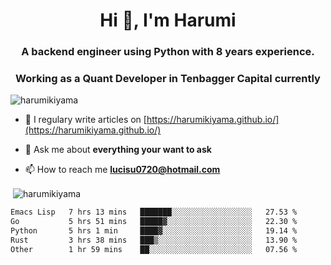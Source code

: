 <h1 align="center">Hi 👋, I'm Harumi</h1>
<h3 align="center">A backend engineer using <b>Python</b> with 8 years experience.</h3>
<h3 align="center">Working as a Quant Developer in <b>Tenbagger Capital</b> currently</h3>

<p align="left"> <img src="https://komarev.com/ghpvc/?username=harumikiyama" alt="harumikiyama" /> </p>


- 📝 I regulary write articles on [https://harumikiyama.github.io/](https://harumikiyama.github.io/)

- 💬 Ask me about **everything your want to ask**

- 📫 How to reach me **lucisu0720@hotmail.com**

<p>&nbsp;<img align="center" src="https://github-readme-stats.vercel.app/api?username=harumikiyama&show_icons=true" alt="harumikiyama" /></p>


<!--START_SECTION:waka-->

```txt
Emacs Lisp   7 hrs 13 mins   ███████░░░░░░░░░░░░░░░░░░   27.53 %
Go           5 hrs 51 mins   █████▓░░░░░░░░░░░░░░░░░░░   22.30 %
Python       5 hrs 1 min     ████▓░░░░░░░░░░░░░░░░░░░░   19.14 %
Rust         3 hrs 38 mins   ███▒░░░░░░░░░░░░░░░░░░░░░   13.90 %
Other        1 hr 59 mins    ██░░░░░░░░░░░░░░░░░░░░░░░   07.56 %
```

<!--END_SECTION:waka-->

